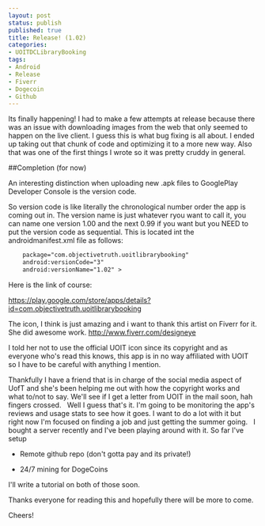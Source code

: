```yaml
---
layout: post
status: publish
published: true
title: Release! (1.02)
categories:
- UOITDCLibraryBooking
tags:
- Android
- Release
- Fiverr
- Dogecoin
- Github
---
```

Its finally happening! I had to make a few attempts at release because
there was an issue with downloading images from the web that only seemed
to happen on the live client. I guess this is what bug fixing is all
about. I ended up taking out that chunk of code and optimizing it to a
more new way. Also that was one of the first things I wrote so it was
pretty cruddy in general.

##Completion (for now)

An interesting distinction when uploading new .apk files to GooglePlay
Developer Console is the version code.

So version code is like literally the chronological number order the app
is coming out in. The version name is just whatever ryou want to call
it, you can name one version 1.00 and the next 0.99 if you want but you
NEED to put the version code as sequential. This is located int the
androidmanifest.xml file as follows:

```xml
    package="com.objectivetruth.uoitlibrarybooking"
    android:versionCode="3"
    android:versionName="1.02" >
```

Here is the link of course:

https://play.google.com/store/apps/details?id=com.objectivetruth.uoitlibrarybooking

The icon, I think is just amazing and i want to thank this artist on Fiverr for it. She did awesome work.
http://www.fiverr.com/designeye

I told her not to use the official UOIT icon since its copyright and as everyone who's read this knows, this app is in no way affiliated with UOIT so I have to be careful with anything I mention.

Thankfully I have a friend that is in charge of the social media aspect of UofT and she's been helping me out with how the copyright works and what to/not to say. We'll see if I get a letter from UOIT in the mail soon, hah fingers crossed.
 
Well I guess that's it. I'm going to be monitoring the app's reviews and usage stats to see how it goes. I want to do a lot with it but right now I'm focused on finding a job and just getting the summer going.
 
I bought a server recently and I've been playing around with it. So far I've setup

* Remote github repo (don't gotta pay and its private!)

* 24/7 mining for DogeCoins

I'll write a tutorial on both of those soon.

Thanks everyone for reading this and hopefully there will be more to come.

Cheers!
